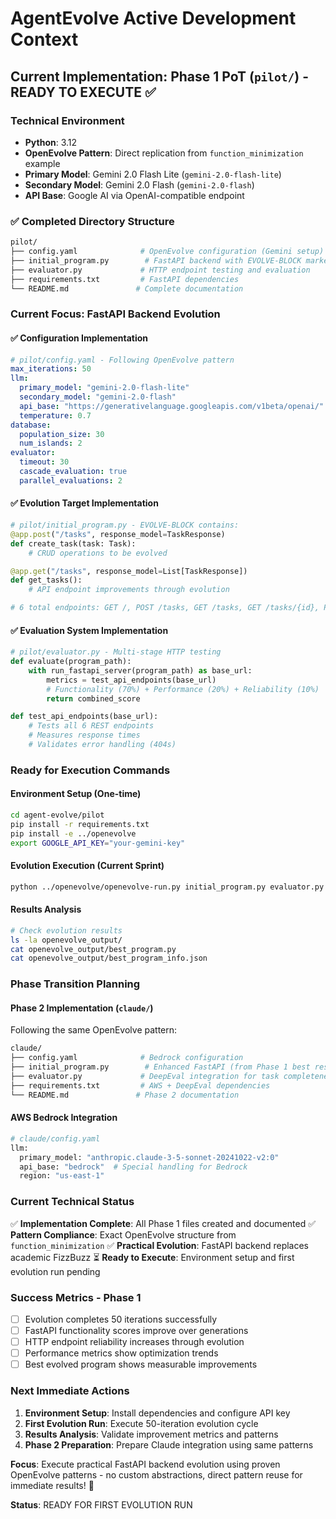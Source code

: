 # AgentEvolve Active Development Context

## Current Implementation: Phase 1 PoT (`pilot/`) - READY TO EXECUTE ✅

### Technical Environment
- **Python**: 3.12
- **OpenEvolve Pattern**: Direct replication from `function_minimization` example
- **Primary Model**: Gemini 2.0 Flash Lite (`gemini-2.0-flash-lite`)
- **Secondary Model**: Gemini 2.0 Flash (`gemini-2.0-flash`)
- **API Base**: Google AI via OpenAI-compatible endpoint

### ✅ Completed Directory Structure
```bash
pilot/
├── config.yaml              # OpenEvolve configuration (Gemini setup)
├── initial_program.py        # FastAPI backend with EVOLVE-BLOCK markers
├── evaluator.py             # HTTP endpoint testing and evaluation
├── requirements.txt         # FastAPI dependencies
└── README.md               # Complete documentation
```

### Current Focus: FastAPI Backend Evolution

#### ✅ Configuration Implementation
```yaml
# pilot/config.yaml - Following OpenEvolve pattern
max_iterations: 50
llm:
  primary_model: "gemini-2.0-flash-lite"
  secondary_model: "gemini-2.0-flash"
  api_base: "https://generativelanguage.googleapis.com/v1beta/openai/"
  temperature: 0.7
database:
  population_size: 30
  num_islands: 2
evaluator:
  timeout: 30
  cascade_evaluation: true
  parallel_evaluations: 2
```

#### ✅ Evolution Target Implementation
```python
# pilot/initial_program.py - EVOLVE-BLOCK contains:
@app.post("/tasks", response_model=TaskResponse)
def create_task(task: Task):
    # CRUD operations to be evolved

@app.get("/tasks", response_model=List[TaskResponse])
def get_tasks():
    # API endpoint improvements through evolution

# 6 total endpoints: GET /, POST /tasks, GET /tasks, GET /tasks/{id}, PUT /tasks/{id}, DELETE /tasks/{id}
```

#### ✅ Evaluation System Implementation
```python
# pilot/evaluator.py - Multi-stage HTTP testing
def evaluate(program_path):
    with run_fastapi_server(program_path) as base_url:
        metrics = test_api_endpoints(base_url)
        # Functionality (70%) + Performance (20%) + Reliability (10%)
        return combined_score

def test_api_endpoints(base_url):
    # Tests all 6 REST endpoints
    # Measures response times
    # Validates error handling (404s)
```

### Ready for Execution Commands

#### Environment Setup (One-time)
```bash
cd agent-evolve/pilot
pip install -r requirements.txt
pip install -e ../openevolve
export GOOGLE_API_KEY="your-gemini-key"
```

#### Evolution Execution (Current Sprint)
```bash
python ../openevolve/openevolve-run.py initial_program.py evaluator.py --config config.yaml --iterations 50
```

#### Results Analysis
```bash
# Check evolution results
ls -la openevolve_output/
cat openevolve_output/best_program.py
cat openevolve_output/best_program_info.json
```

### Phase Transition Planning

#### Phase 2 Implementation (`claude/`)
Following the same OpenEvolve pattern:
```bash
claude/
├── config.yaml              # Bedrock configuration
├── initial_program.py        # Enhanced FastAPI (from Phase 1 best result)
├── evaluator.py             # DeepEval integration for task completeness
├── requirements.txt         # AWS + DeepEval dependencies
└── README.md               # Phase 2 documentation
```

#### AWS Bedrock Integration
```python
# claude/config.yaml
llm:
  primary_model: "anthropic.claude-3-5-sonnet-20241022-v2:0"
  api_base: "bedrock"  # Special handling for Bedrock
  region: "us-east-1"
```

### Current Technical Status
✅ **Implementation Complete**: All Phase 1 files created and documented
✅ **Pattern Compliance**: Exact OpenEvolve structure from `function_minimization`
✅ **Practical Evolution**: FastAPI backend replaces academic FizzBuzz
⏳ **Ready to Execute**: Environment setup and first evolution run pending

### Success Metrics - Phase 1
- [ ] Evolution completes 50 iterations successfully
- [ ] FastAPI functionality scores improve over generations
- [ ] HTTP endpoint reliability increases through evolution
- [ ] Performance metrics show optimization trends
- [ ] Best evolved program shows measurable improvements

### Next Immediate Actions
1. **Environment Setup**: Install dependencies and configure API key
2. **First Evolution Run**: Execute 50-iteration evolution cycle
3. **Results Analysis**: Validate improvement metrics and patterns
4. **Phase 2 Preparation**: Prepare Claude integration using same patterns

**Focus**: Execute practical FastAPI backend evolution using proven OpenEvolve patterns - no custom abstractions, direct pattern reuse for immediate results! 🚀

**Status**: READY FOR FIRST EVOLUTION RUN
